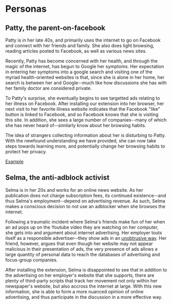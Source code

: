 # Personas

## Patty, the parent-on-facebook

Patty is in her late 40s, and primarily uses the internet to go on Facebook and
connect with her friends and family. She also does light browsing, reading 
articles posted to Facebook, as well as various news sites. 

Recently, Patty has become concerned with her health, and through the magic of
the internet, has begun to Google her symptoms. Her expectation in entering her
symptoms into a google search and visiting one of the myriad health-oriented
websites is that, since she is alone in her home, her search is between her and
Google--much like how discussions she has with her family doctor are considered
private.

To Patty's surprise, she eventually begins to see targetted ads relating to her
illness on Facebook. After installing our extension into her browser, her next
visit to her favorite illness website indicates that the Facebook "like" button
is linked to Facebook, and so Facebook knows that she is visiting this site. In
addition, she sees a large number of companies--many of which she has never 
heard of--similarly know about her browsing habits. 

The idea of strangers collecting information about her is disturbing to Patty. 
With the newfound understanding we have provided, she can now take steps towards
learning more, and potentially change her browsing habits to protect her privacy. 

[Example](http://lifehacker.com/5843969/facebook-is-tracking-your-every-move-on-the-web-heres-how-to-stop-it)


## Selma, the anti-adblock activist

Selma is in her 20s and works for an online news website. As her publication
does not charge subscription fees, its continued existence--and thus Selma's 
employment--depend on advertising revenue. As such, Selma makes a conscious 
decision to not use an adblocker when she browses the internet. 

Following a traumatic incident where Selma's friends make fun of her when an ad
pops up on the Youtube video they are watching on her computer, she gets into
and argument about internet advertising. Her employer touts itself as a 
responsible advertiser--they show ads in an [unobtrusive way](https://adblockplus.org/acceptable-ads#criteria).
Her friend, however, argues that even though her website may not appear malicious
in their presentation of ads, the very presence of ads allows a large quantity
of personal data to reach the databases of advertising and focus-group companies.

After installing the extension, Selma is disappointed to see that in addition
to the advertising on her employer's website that she supports, there are plenty
of third-party scripts that track her movement not only within her newspaper's
website, but also accross the internet at large. With this new information, she
is able to form a more nuanced opinion of online advertising, and thus participate
in the discussion in a more effective way.
